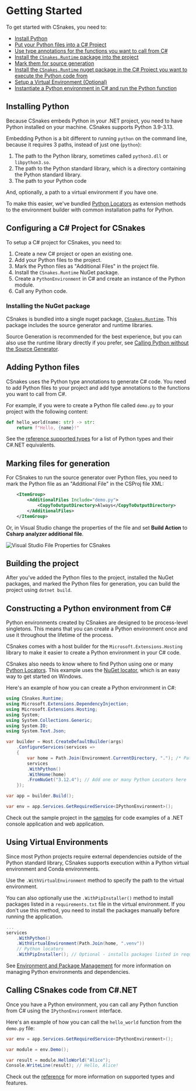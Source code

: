 # Getting Started

To get started with CSnakes, you need to:

* [Install Python](#installing-python)
* [Put your Python files into a C# Project](#configuring-a-c-project-for-csnakes)
* [Use type annotations for the functions you want to call from C#](#using-type-annotations-for-reflection)
* [Install the `CSnakes.Runtime` package into the project](#installing-the-nuget-packages-for-csnakes)
* [Mark them for source generation](#marking-files-for-generation)
* [Install the `CSnakes.Runtime` nuget package in the C# Project you want to execute the Python code from](#building-the-project)
* [Setup a Virtual Environment (Optional)](#using-virtual-environments)
* [Instantiate a Python environment in C# and run the Python function](#calling-csnakes-code-from-cnet)

## Installing Python

Because CSnakes embeds Python in your .NET project, you need to have Python installed on your machine. CSnakes supports Python 3.9-3.13.

Embedding Python is a bit different to running `python` on the command line, because it requires 3 paths, instead of just one (`python`):

1. The path to the Python library, sometimes called `python3.dll` or `libpython3.so`.
2. The path to the Python standard library, which is a directory containing the Python standard library.
3. The path to your Python code

And, optionally, a path to a virtual environment if you have one.

To make this easier, we've bundled [Python Locators](reference.md#python-locators) as extension methods to the environment builder with common installation paths for Python.

## Configuring a C# Project for CSnakes

To setup a C# project for CSnakes, you need to:

1. Create a new C# project or open an existing one.
2. Add your Python files to the project.
3. Mark the Python files as "Additional Files" in the project file.
4. Install the `CSnakes.Runtime` NuGet package.
5. Create a `PythonEnvironment` in C# and create an instance of the Python module.
6. Call any Python code. 

### Installing the NuGet package

CSnakes is bundled into a single nuget package, [`CSnakes.Runtime`](https://www.nuget.org/packages/CSnakes.Runtime/). This package includes the source generator and runtime libraries.

Source Generation is recommended for the best experience, but you can also use the runtime library directly if you prefer, see [Calling Python without the Source Generator](advanced.md#calling-python-without-the-source-generator).

## Adding Python files

CSnakes uses the Python type annotations to generate C# code. You need to add Python files to your project and add type annotations to the functions you want to call from C#.

For example, if you were to create a Python file called `demo.py` to your project with the following content: 

```python
def hello_world(name: str) -> str:
    return f"Hello, {name}!"
```

See the [reference supported types](reference.md#supported-types) for a list of Python types and their C#.NET equivalents.

## Marking files for generation

For CSnakes to run the source generator over Python files, you need to mark the Python file as an "Additional File" in the CSProj file XML:

```xml
    <ItemGroup>
        <AdditionalFiles Include="demo.py">
            <CopyToOutputDirectory>Always</CopyToOutputDirectory>
        </AdditionalFiles>
    </ItemGroup>
```

Or, in Visual Studio change the properties of the file and set **Build Action** to **Csharp analyzer additional file**.

![Visual Studio File Properties for CSnakes](res/screenshots/vs_file_properties.png)

## Building the project

After you've added the Python files to the project, installed the NuGet packages, and marked the Python files for generation, you can build the project using `dotnet build`.

## Constructing a Python environment from C#

Python environments created by CSnakes are designed to be process-level singletons. This means that you can create a Python environment once and use it throughout the lifetime of the process.

CSnakes comes with a host builder for the `Microsoft.Extensions.Hosting` library to make it easier to create a Python environment in your C# code.

CSnakes also needs to know where to find Python using one or many [Python Locators](reference.md#python-locators). This example uses the [NuGet locator](reference.md#nuget-locator), which is an easy way to get started on Windows.

Here's an example of how you can create a Python environment in C#:

```csharp
using CSnakes.Runtime;
using Microsoft.Extensions.DependencyInjection;
using Microsoft.Extensions.Hosting;
using System;
using System.Collections.Generic;
using System.IO;
using System.Text.Json;

var builder = Host.CreateDefaultBuilder(args)
    .ConfigureServices(services =>
    {
        var home = Path.Join(Environment.CurrentDirectory, "."); /* Path to your Python modules */
        services
        .WithPython()
        .WithHome(home)
        .FromNuGet("3.12.4"); // Add one or many Python Locators here
    });

var app = builder.Build();

var env = app.Services.GetRequiredService<IPythonEnvironment>();
```

Check out the sample project in the [samples](https://github.com/tonybaloney/CSnakes/tree/main/samples) for code examples of a .NET console application and web application.

## Using Virtual Environments

Since most Python projects require external dependencies outside of the Python standard library, CSnakes supports execution within a Python virtual environment and Conda environments.

Use the `.WithVirtualEnvironment` method to specify the path to the virtual environment.

You can also optionally use the `.WithPipInstaller()` method to install packages listed in a `requirements.txt` file in the virtual environment. If you don't use this method, you need to install the packages manually before running the application.

```csharp
...
services
    .WithPython()
    .WithVirtualEnvironment(Path.Join(home, ".venv"))
    // Python locators
    .WithPipInstaller(); // Optional - installs packages listed in requirements.txt on startup
```

See [Environment and Package Management](environments.md) for more information on managing Python environments and dependencies.

## Calling CSnakes code from C#.NET

Once you have a Python environment, you can call any Python function from C# using the `IPythonEnvironment` interface.

Here's an example of how you can call the `hello_world` function from the `demo.py` file:

```csharp
var env = app.Services.GetRequiredService<IPythonEnvironment>();

var module = env.Demo();

var result = module.HelloWorld("Alice");
Console.WriteLine(result); // Hello, Alice!
```

Check out the [reference](reference.md) for more information on supported types and features.
